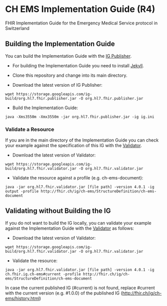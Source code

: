 # CH EMS Implementation Guide (R4) 
FHIR Implementation Guide for the Emergency Medical Service protocol in Switzerland


## Building the Implementation Guide

You can build the Implementation Guide with the [IG Publisher](https://confluence.hl7.org/display/FHIR/IG+Publisher+Documentation).

- For building the Implementation Guide you need to install [Jekyll](https://confluence.hl7.org/display/FHIR/IG+Publisher+Documentation#IGPublisherDocumentation-Jekyll).

- Clone this repository and change into its main directory.
- Download the latest version of IG Publisher:
```
wget https://storage.googleapis.com/ig-build/org.hl7.fhir.publisher.jar -O org.hl7.fhir.publisher.jar
```
- Build the Implementation Guide:
```
java -Xms3550m -Xmx3550m -jar org.hl7.fhir.publisher.jar -ig ig.ini
```

### Validate a Resource
If you are in the main directory of the Implementation Guide you can check your example against the specification of this IG with the [Validator](https://confluence.hl7.org/display/FHIR/Using+the+FHIR+Validator).

- Download the latest version of Validator: 
```
wget https://storage.googleapis.com/ig-build/org.hl7.fhir.validator.jar -O org.hl7.fhir.validator.jar
```
- Validate the resource against a profile (e.g. ch-ems-document): 
```
java -jar org.hl7.fhir.validator.jar [file path] -version 4.0.1 -ig output -profile http://fhir.ch/ig/ch-ems/StructureDefinition/ch-ems-document
 ```


## Validating without Building the IG

If you do not want to build the IG locally, you can validate your example against the Implementation Guide with the [Validator](https://confluence.hl7.org/display/FHIR/Using+the+FHIR+Validator) as follows:

- Download the latest version of Validator: 
```
wget https://storage.googleapis.com/ig-build/org.hl7.fhir.validator.jar -O org.hl7.fhir.validator.jar
```
- Validate the resource:
```
java -jar org.hl7.fhir.validator.jar [file path] -version 4.0.1 -ig ch.fhir.ig.ch-ems#current -profile http://fhir.ch/ig/ch-ems/StructureDefinition/ch-ems-document
```

In case the current published IG (#current) is not found, replace #current with the current version (e.g. #1.0.0) of the published IG (http://fhir.ch/ig/ch-ems/history.html)